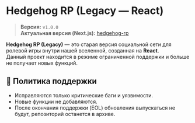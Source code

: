 # Hedgehog RP (Legacy — React)

> **Версия:** `v1.0.0`  
> **Актуальная версия (Next.js):** [hedgehog-rp](https://github.com/MaSStiK/hedgehog-rp)

**Hedgehog RP (Legacy)** — это старая версия социальной сети для ролевой игры внутри нашей вселенной, созданная на **React**.  
Данный проект находится в режиме ограниченной поддержки и больше не получает новых функций.  

## 📜 Политика поддержки

- Исправляются только критические баги и уязвимости.  
- Новые функции не добавляются.  
- После окончания поддержки (EOL) обновления выпускаться не будут, репозиторий останется в архиве.  
